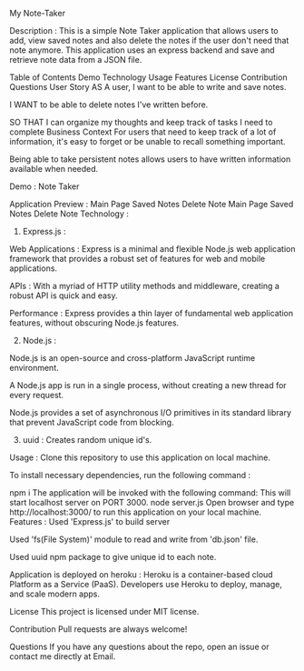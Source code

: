 My Note-Taker


Description :
This is a simple Note Taker application that allows users to add, view saved notes and also delete the notes if the user don't need that note anymore. This application uses an express backend and save and retrieve note data from a JSON file.



Table of Contents
Demo
Technology
Usage
Features
License
Contribution
Questions
User Story
AS A user, I want to be able to write and save notes.

I WANT to be able to delete notes I've written before.

SO THAT I can organize my thoughts and keep track of tasks I need to complete
Business Context
For users that need to keep track of a lot of information, it's easy to forget or be unable to recall something important.

Being able to take persistent notes allows users to have written information available when needed.

Demo :
Note Taker

Application Preview :
Main Page	Saved Notes	Delete Note
Main Page	Saved Notes	Delete Note
Technology :
1. Express.js :

Web Applications : Express is a minimal and flexible Node.js web application framework that provides a robust set of features for web and mobile applications.

APIs : With a myriad of HTTP utility methods and middleware, creating a robust API is quick and easy.

Performance : Express provides a thin layer of fundamental web application features, without obscuring Node.js features.

2. Node.js :

Node.js is an open-source and cross-platform JavaScript runtime environment.

A Node.js app is run in a single process, without creating a new thread for every request.

Node.js provides a set of asynchronous I/O primitives in its standard library that prevent JavaScript code from blocking.

3. uuid : Creates random unique id's.

Usage :
Clone this repository to use this application on local machine.

To install necessary dependencies, run the following command :

npm i
The application will be invoked with the following command: This will start localhost server on PORT 3000.
node server.js
Open browser and type http://localhost:3000/ to run this application on your local machine.
Features :
Used 'Express.js' to build server

Used 'fs(File System)' module to read and write from 'db.json' file.

Used uuid npm package to give unique id to each note.

Application is deployed on heroku : Heroku is a container-based cloud Platform as a Service (PaaS). Developers use Heroku to deploy, manage, and scale modern apps.

License
This project is licensed under MIT license.

Contribution
Pull requests are always welcome!

Questions
If you have any questions about the repo, open an issue or contact me directly at Email.